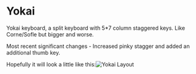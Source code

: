 # Yokai
Yokai keyboard, a split keyboard with 5*7 column staggered keys.  Like Corne/Sofle but bigger and worse.

Most recent significant changes - Increased pinky stagger and added an additional thumb key.

Hopefully it will look a little like this:![Yokai Layout](https://user-images.githubusercontent.com/90110204/132105698-7eccd56c-9329-4aa9-885b-debc463be86f.PNG)
